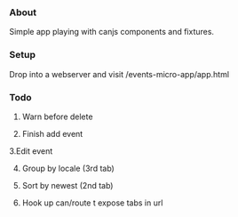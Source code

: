### About

Simple app playing with canjs components and fixtures.

### Setup

Drop into a webserver and visit <ROOT>/events-micro-app/app.html

### Todo

1. Warn before delete

2. Finish add event

3.Edit event

4. Group by locale (3rd tab)

5. Sort by newest (2nd tab)

6. Hook up can/route t expose tabs in url


